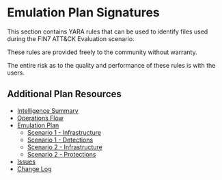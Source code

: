 # Emulation Plan Signatures

This section contains YARA rules that can be used to identify files used during the FIN7 ATT&CK Evaluation scenario.

These rules are provided freely to the community without warranty.

The entire risk as to the quality and performance of these rules is with the users.

## Additional Plan Resources

- [Intelligence Summary](/fin7/Intelligence_Summary.md)
- [Operations Flow](/fin7/Operations_Flow.md)
- [Emulation Plan](/fin7/Emulation_Plan)
  - [Scenario 1 - Infrastructure](/fin7/Emulation_Plan/Scenario_1/Infrastructure.md)
  - [Scenario 1 - Detections](/fin7/Emulation_Plan/Scenario_1)
  - [Scenario 2 - Infrastructure](/fin7/Emulation_Plan/Scenario_2/Infrastructure.md)
  - [Scenario 2 - Protections](/fin7/Emulation_Plan/Scenario_2)
- [Issues](https://github.com/center-for-threat-informed-defense/adversary_emulation_library/issues)
- [Change Log](/fin7/CHANGE_LOG.md)